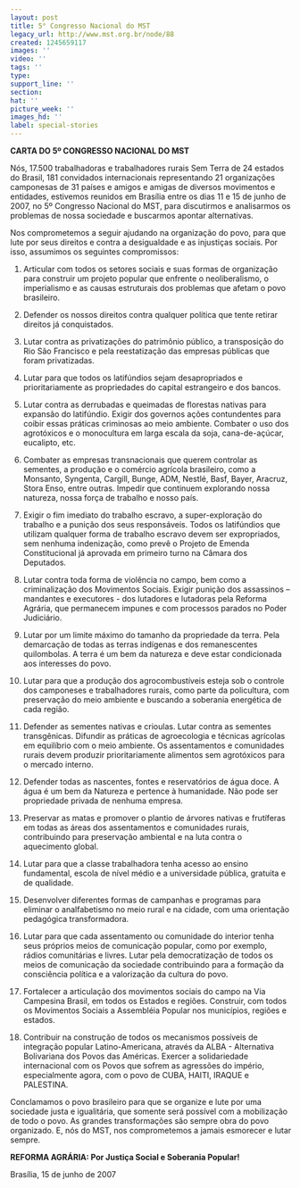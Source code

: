 ```yaml
---
layout: post
title: 5° Congresso Nacional do MST
legacy_url: http://www.mst.org.br/node/88
created: 1245659117
images: ''
video: ''
tags: ''
type: 
support_line: ''
section: 
hat: ''
picture_week: ''
images_hd: ''
label: special-stories
---
```

<b>CARTA DO 5º CONGRESSO NACIONAL DO MST</b>

Nós, 17.500 trabalhadoras e trabalhadores rurais Sem Terra de 24 estados do Brasil, 181 convidados internacionais representando 21 organizações camponesas de 31 países e amigos e amigas de diversos movimentos e entidades, estivemos reunidos em Brasília entre os dias 11 e 15 de junho de 2007, no 5º Congresso Nacional do MST, para discutirmos e analisarmos os problemas de nossa sociedade e buscarmos apontar alternativas. 

Nos comprometemos a seguir ajudando na organização do povo, para que lute por seus direitos e contra a desigualdade e as injustiças sociais. Por isso, assumimos os seguintes compromissos:

1. Articular com todos os setores sociais e suas formas de organização para construir um projeto popular que enfrente o neoliberalismo, o imperialismo e as causas estruturais dos problemas que afetam o povo brasileiro. 

2. Defender os nossos direitos contra qualquer política que tente retirar direitos já conquistados.

3. Lutar contra as privatizações do patrimônio público, a transposição do Rio São Francisco e pela reestatização das empresas públicas que foram privatizadas. 

4. Lutar para que todos os latifúndios sejam desapropriados e prioritariamente as propriedades do capital estrangeiro e dos bancos.

5. Lutar contra as derrubadas e queimadas de florestas nativas para expansão do latifúndio. Exigir dos governos ações contundentes para coibir essas práticas criminosas ao meio ambiente. Combater o uso dos agrotóxicos e o monocultura em larga escala da soja, cana-de-açúcar, eucalipto, etc. 

6. Combater as empresas transnacionais que querem controlar as sementes, a produção e o comércio agrícola brasileiro, como a Monsanto, Syngenta, Cargill, Bunge, ADM, Nestlé, Basf, Bayer, Aracruz, Stora Enso, entre outras. Impedir que continuem explorando nossa natureza, nossa força de trabalho e nosso país. 

7. Exigir o fim imediato do trabalho escravo, a super-exploração do trabalho e a punição dos seus responsáveis. Todos os latifúndios que utilizam qualquer forma de trabalho escravo devem ser expropriados, sem nenhuma indenização, como prevê o Projeto de Emenda Constitucional já aprovada em primeiro turno na Câmara dos Deputados. 

8. Lutar contra toda forma de violência no campo, bem como a criminalização dos Movimentos Sociais. Exigir punição dos assassinos – mandantes e executores - dos lutadores e lutadoras pela Reforma Agrária, que permanecem impunes e com processos parados no Poder Judiciário. 

9. Lutar por um limite máximo do tamanho da propriedade da terra. Pela demarcação de todas as terras indígenas e dos remanescentes quilombolas. A terra é um bem da natureza e deve estar condicionada aos interesses do povo. 

10. Lutar para que a produção dos agrocombustíveis esteja sob o controle dos camponeses e trabalhadores rurais, como parte da policultura, com preservação do meio ambiente e buscando a soberania energética de cada região. 

11. Defender as sementes nativas e crioulas. Lutar contra as sementes transgênicas. Difundir as práticas de agroecologia e técnicas agrícolas em equilíbrio com o meio ambiente. Os assentamentos e comunidades rurais devem produzir prioritariamente alimentos sem agrotóxicos para o mercado interno. 

12. Defender todas as nascentes, fontes e reservatórios de água doce. A água é um bem da Natureza e pertence à humanidade. Não pode ser propriedade privada de nenhuma empresa.

13. Preservar as matas e promover o plantio de árvores nativas e frutíferas em todas as áreas dos assentamentos e comunidades rurais, contribuindo para preservação ambiental e na luta contra o aquecimento global. 

14. Lutar para que a classe trabalhadora tenha acesso ao ensino fundamental, escola de nível médio e a universidade pública, gratuita e de qualidade.

15. Desenvolver diferentes formas de campanhas e programas para eliminar o analfabetismo no meio rural e na cidade, com uma orientação pedagógica transformadora. 

16. Lutar para que cada assentamento ou comunidade do interior tenha seus próprios meios de comunicação popular, como por exemplo, rádios comunitárias e livres. Lutar pela democratização de todos os meios de comunicação da sociedade contribuindo para a formação da consciência política e a valorização da cultura do povo. 

17. Fortalecer a articulação dos movimentos sociais do campo na Via Campesina Brasil, em todos os Estados e regiões. Construir, com todos os Movimentos Sociais a Assembléia Popular nos municípios, regiões e estados. 

18. Contribuir na construção de todos os mecanismos possíveis de integração popular Latino-Americana, através da ALBA - Alternativa Bolivariana dos Povos das Américas. Exercer a solidariedade internacional com os Povos que sofrem as agressões do império, especialmente agora, com o povo de CUBA, HAITI, IRAQUE e PALESTINA. 

Conclamamos o povo brasileiro para que se organize e lute por uma sociedade justa e igualitária, que somente será possível com a mobilização de todo o povo. As grandes transformações são sempre obra do povo organizado. E, nós do MST, nos comprometemos a jamais esmorecer e lutar sempre. 

<b>REFORMA AGRÁRIA: Por Justiça Social e Soberania Popular!</b>

Brasília, 15 de junho de 2007
